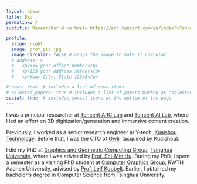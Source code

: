 ```yaml
---
layout: about
title: Bio
permalink: /
subtitle: Researcher @ <a href='https://arc.tencent.com/en/index'>Tencent ARC Lab</a> and <a href='https://ai.tencent.com/ailab/en/index'>Tencent AI Lab</a>

profile:
  align: right
  image: prof_pic.jpg
  image_circular: false # crops the image to make it circular
  # address: >
  #   <p>555 your office number</p>
  #   <p>123 your address street</p>
  #   <p>Your City, State 12345</p>

# news: true  # includes a list of news items
# selected_papers: true # includes a list of papers marked as "selected={true}"
social: true  # includes social icons at the bottom of the page
---
```


I was a principal researcher at [Tencent ARC Lab](https://arc.tencent.com/en/index) and [Tencent AI Lab](https://ai.tencent.com/ailab/en/index), where I led an effort on 3D digitization/generation and immersive content creation. 

Previously, I worked as a senior research engineer at Y-tech, [Kuaishou Technology](https://www.kuaishou.com/en). Before that, I was the CTO of [Owlii](https://pitchbook.com/profiles/company/171393-49) (acquired by Kuaishou).

I did my PhD at [Graphics and Geometric Computing Group](https://cg.cs.tsinghua.edu.cn/), [Tsinghua University](https://www.tsinghua.edu.cn/en/), where I was advised by [Prof. Shi-Min Hu](https://cg.cs.tsinghua.edu.cn/shimin.htm). During my PhD, I spent a semester as a visiting PhD student at [Computer Graphics Group](https://www.graphics.rwth-aachen.de/), RWTH Aachen University, advised by [Prof. Leif Kobbelt](https://www.graphics.rwth-aachen.de/person/3/). Earlier, I obtained my bachelor's degree in Computer Science from Tsinghua University.

